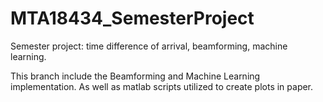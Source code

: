 # MTA18434_SemesterProject
Semester project: time difference of arrival, beamforming, machine learning.


This branch include the Beamforming and Machine Learning implementation. As well as matlab scripts utilized to create plots in paper.

